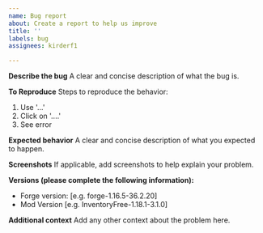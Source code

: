 ```yaml
---
name: Bug report
about: Create a report to help us improve
title: ''
labels: bug
assignees: kirderf1

---
```


**Describe the bug**
A clear and concise description of what the bug is.

**To Reproduce**
Steps to reproduce the behavior:
1. Use '...'
2. Click on '....'
3. See error

**Expected behavior**
A clear and concise description of what you expected to happen.

**Screenshots**
If applicable, add screenshots to help explain your problem.

**Versions (please complete the following information):**
 - Forge version: [e.g. forge-1.16.5-36.2.20]
 - Mod Version [e.g. InventoryFree-1.18.1-3.1.0]

**Additional context**
Add any other context about the problem here.
